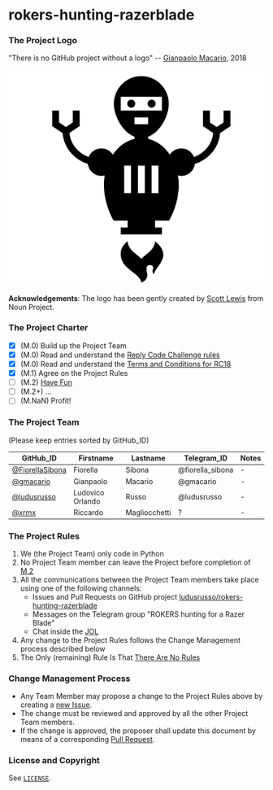 # rokers-hunting-razerblade

### The Project Logo

"There is no GitHub project without a logo"  -- [Gianpaolo Macario](https://gmacario.github.io/), 2018

![logo](logo.png)

**Acknowledgements**: The logo has been gently created by [Scott Lewis](https://thenounproject.com/iconify/) from Noun Project.


### The Project Charter

* [x] (M.0) Build up the Project Team
* [x] (M.0) Read and understand the [Reply Code Challenge rules](https://challenges.reply.com/tamtamy/page/platformRules.action)
* [x] (M.0) Read and understand the [Terms and Conditions for RC18](https://challenges.reply.com/tamtamy/documents/challenges/RC18_World_Terms&Condition.pdf)
* [x] (M.1) Agree on the Project Rules
* [ ] (M.2) [Have Fun]( https://github.com/ludusrusso/rokers-hunting-razerblade/issues/12)
* [ ] (M.2+) ...
* [ ] (M.NaN) Profit!

### The Project Team

(Please keep entries sorted by GitHub_ID)

| GitHub_ID                                            | Firstname        | Lastname      | Telegram_ID      | Notes |
|------------------------------------------------------|------------------|---------------|------------------|-------|
| [@FiorellaSibona](https://github.com/FiorellaSibona) | Fiorella         | Sibona        | @fiorella_sibona | -     |
| [@gmacario](https://github.com/gmacario)             | Gianpaolo        | Macario       | @gmacario        | -     |
| [@ludusrusso](https://github.com/ludusrusso)         | Ludovico Orlando | Russo         | @ludusrusso      | -     |
| [@xrmx](https://github.com/xrmx)                     | Riccardo         | Magliocchetti | ?                | -     |

### The Project Rules

1. We (the Project Team) only code in Python
2. No Project Team member can leave the Project before completion of [M.2](https://github.com/ludusrusso/rokers-hunting-razerblade/milestone/3)
3. All the communications between the Project Team members take place using one of the following channels:
   - Issues and Pull Requests on GitHub project [ludusrusso/rokers-hunting-razerblade](https://github.com/ludusrusso/rokers-hunting-razerblade)
   - Messages on the Telegram group "ROKERS hunting for a Razer Blade"
   - Chat inside the [JOL](https://github.com/ludusrusso/rokers-hunting-razerblade/issues/10)
4. Any change to the Project Rules follows the Change Management process described below
5. The Only (remaining) Rule Is That [There Are No Rules](https://www.youtube.com/watch?v=YN0WTpEZn3w)

### Change Management Process

* Any Team Member may propose a change to the Project Rules above by creating a [new Issue](https://github.com/ludusrusso/rokers-hunting-razerblade/issues/new).
* The change must be reviewed and approved by all the other Project Team members.
* If the change is approved, the proposer shall update this document by means of a corresponding [Pull Request](https://github.com/ludusrusso/rokers-hunting-razerblade/pulls).

### License and Copyright

See [`LICENSE`](LICENSE).

<!-- EOF -->
